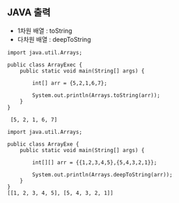 ## JAVA 출력

- 1차원 배열 : toString
- 다차원 배열 : deepToString

```
import java.util.Arrays;

public class ArrayExec {
	public static void main(String[] args) {

		int[] arr = {5,2,1,6,7};

		System.out.println(Arrays.toString(arr));
	}
}

 [5, 2, 1, 6, 7]
```

```
import java.util.Arrays;

public class ArrayExe {
	public static void main(String[] args) {

		int[][] arr = {{1,2,3,4,5},{5,4,3,2,1}};

		System.out.println(Arrays.deepToString(arr));
	}
}
[[1, 2, 3, 4, 5], [5, 4, 3, 2, 1]] 
```
